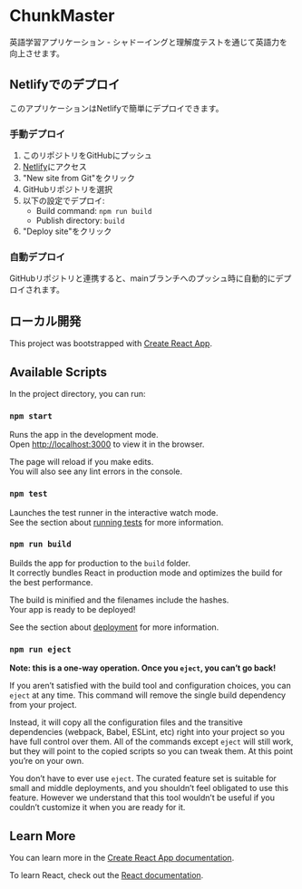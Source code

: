 # ChunkMaster

英語学習アプリケーション - シャドーイングと理解度テストを通じて英語力を向上させます。

## Netlifyでのデプロイ

このアプリケーションはNetlifyで簡単にデプロイできます。

### 手動デプロイ

1. このリポジトリをGitHubにプッシュ
2. [Netlify](https://netlify.com)にアクセス
3. "New site from Git"をクリック
4. GitHubリポジトリを選択
5. 以下の設定でデプロイ:
   - Build command: `npm run build`
   - Publish directory: `build`
6. "Deploy site"をクリック

### 自動デプロイ

GitHubリポジトリと連携すると、mainブランチへのプッシュ時に自動的にデプロイされます。

## ローカル開発

This project was bootstrapped with [Create React App](https://github.com/facebook/create-react-app).

## Available Scripts

In the project directory, you can run:

### `npm start`

Runs the app in the development mode.\
Open [http://localhost:3000](http://localhost:3000) to view it in the browser.

The page will reload if you make edits.\
You will also see any lint errors in the console.

### `npm test`

Launches the test runner in the interactive watch mode.\
See the section about [running tests](https://facebook.github.io/create-react-app/docs/running-tests) for more information.

### `npm run build`

Builds the app for production to the `build` folder.\
It correctly bundles React in production mode and optimizes the build for the best performance.

The build is minified and the filenames include the hashes.\
Your app is ready to be deployed!

See the section about [deployment](https://facebook.github.io/create-react-app/docs/deployment) for more information.

### `npm run eject`

**Note: this is a one-way operation. Once you `eject`, you can’t go back!**

If you aren’t satisfied with the build tool and configuration choices, you can `eject` at any time. This command will remove the single build dependency from your project.

Instead, it will copy all the configuration files and the transitive dependencies (webpack, Babel, ESLint, etc) right into your project so you have full control over them. All of the commands except `eject` will still work, but they will point to the copied scripts so you can tweak them. At this point you’re on your own.

You don’t have to ever use `eject`. The curated feature set is suitable for small and middle deployments, and you shouldn’t feel obligated to use this feature. However we understand that this tool wouldn’t be useful if you couldn’t customize it when you are ready for it.

## Learn More

You can learn more in the [Create React App documentation](https://facebook.github.io/create-react-app/docs/getting-started).

To learn React, check out the [React documentation](https://reactjs.org/).
